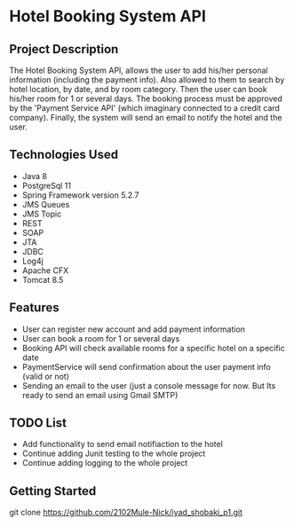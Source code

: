 # Hotel Booking System API

## Project Description

The Hotel Booking System API, allows the user to add his/her personal information (including the payment info).
Also allowed to them to search by hotel location, by date, and by room category.
Then the user can book his/her room for 1 or several days.
The booking process must be approved by the 'Payment Service API' (which imaginary connected to a credit card company).
Finally, the system will send an email to notify the hotel and the user.

## Technologies Used

 * Java 8
 * PostgreSql 11
 * Spring Framework version 5.2.7
 * JMS Queues
 * JMS Topic
 * REST
 * SOAP
 * JTA
 * JDBC
 * Log4j
 * Apache CFX
 * Tomcat 8.5

## Features

* User can register new account and add payment information
* User can book a room for 1 or several days
* Booking API will check available rooms for a specific hotel on a specific date
* PaymentService will send confirmation about the user payment info (valid or not)
* Sending an email to the user (just a console message for now. But Its ready to send an email using Gmail SMTP)

## TODO List

* Add functionality to send email notifiaction to the hotel
* Continue adding Junit testing to the whole project
* Continue adding logging to the whole project

## Getting Started

git clone https://github.com/2102Mule-Nick/iyad_shobaki_p1.git

